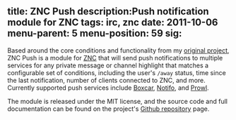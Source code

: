 title: ZNC Push
description:Push notification module for ZNC
tags: irc, znc
date: 2011-10-06
menu-parent: 5
menu-position: 59
sig:
---

Based around the core conditions and functionality from my [original project][ZNC to Notifo],
ZNC Push is a module for [ZNC][] that will send push notifications to multiple
services for any private message or channel highlight that matches a
configurable set of conditions, including the user's `/away` status, time since
the last notification, number of clients connected to ZNC, and more.  Currently
supported push services include [Boxcar][], [Notifo][], and [Prowl][].

The module is released under the MIT license, and the source code and
full documentation can be found on the project's [Github repository][github] page.

[github]: http://github.com/jreese/znc-push "ZNC Push on Github"
[ZNC]: http://en.znc.in "ZNC, an advanced IRC bouncer"
[ZNC to Notifo]: /projects/znc-notifo/ "ZNC to Notifo"

[Boxcar]: http://boxcar.io
[Notifo]: http://notifo.com
[Prowl]: http://www.prowlapp.com

